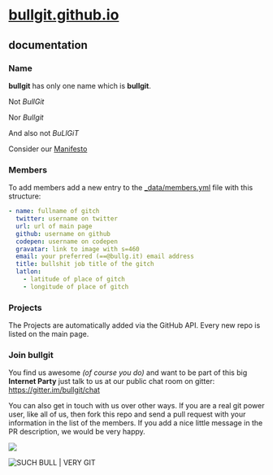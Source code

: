 [bullgit.github.io](http://bullg.it "Go to bullgit")
=================

## documentation

### Name

**bullgit** has only one name which is **bullgit**.

Not *BullGit*

Nor *Bullgit*

And also not *BuLlGiT*

Consider our [Manifesto](https://github.com/bullgit/bullgit-manifesto/blob/master/README.md)

### Members

To add members add a new entry to the [_data/members.yml](https://github.com/bullgit/bullgit.github.io/blob/master/_data/members.yml) file with this structure:
````yaml
- name: fullname of gitch
  twitter: username on twitter
  url: url of main page
  github: username on github
  codepen: username on codepen
  gravatar: link to image with s=460
  email: your preferred (==@bullg.it) email address
  title: bullshit job title of the gitch
  latlon:
    - latitude of place of gitch
    - longitude of place of gitch
````

### Projects

The Projects are automatically added via the GitHub API. Every new repo is listed on the main page.

### Join bullgit

You find us awesome *(of course you do)* and want to be part of this big **Internet Party** just talk to us at our public chat room on gitter: https://gitter.im/bullgit/chat

You can also get in touch with us over other ways. If you are a real git power user, like all of us, then fork this repo and send a pull request with your information in the list of the members. If you add a nice little message in the PR description, we would be very happy.

![](https://img.shields.io/badge/such%20bull-very%20git-blue.svg)

![SUCH BULL | VERY GIT](http://cdn.memegenerator.net/instances/500x/43689240.jpg)

